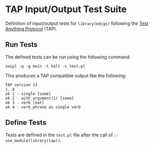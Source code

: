 # TAP Input/Output Test Suite

Definition of input/output tests for `library(edcgs)` following the [Test Anything Protocol](http://testanything.org/) (TAP).

## Run Tests

The defined tests can be run using the following command:

```shell
swipl -q -g main -t halt -s test.pl
```

This produces a TAP compatible output like the following:

```
TAP version 13
1..4
ok 1 - single [some]
ok 2 - with_argument(1) [some]
ok 3 - verb [eat]
ok 4 - verb_phrase as single verb
```

## Define Tests

Tests are defined in the `test.pl` file after the call of `:- use_module(library(tap))`.

